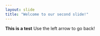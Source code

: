 ```yaml
---
layout: slide
title: "Welcome to our second slide!"
---
```

**This is a test**
Use the left arrow to go back!
